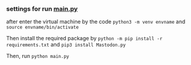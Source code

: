 ### settings for run [main.py](main.py)
after enter the virtual machine by the code
`python3 -m venv envname` and `source envname/bin/activate`

Then install the required package by `python -m pip install -r requirements.txt`
and `pip3 install Mastodon.py`

Then, run `python main.py`
